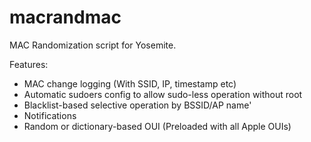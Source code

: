 # macrandmac
MAC Randomization script for Yosemite. 

Features:
- MAC change logging (With SSID, IP, timestamp etc)
- Automatic sudoers config to allow sudo-less operation without root
- Blacklist-based selective operation by BSSID/AP name'
- Notifications
- Random or dictionary-based OUI (Preloaded with all Apple OUIs)

